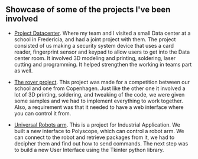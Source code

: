## Showcase of some of the projects I've been involved

- [Project Datacenter](https://gitlab.com/emil.privat/group_14/-/tree/main/Project%20Datacenter). Where my team and I visited a small Data center at a school in Fredericia, and had a joint project with them. The project consisted of us making a security system device that uses a card reader, fingerprint sensor and keypad to allow users to get into the Data center room. It involved 3D modeling and printing, soldering, laser cutting and programming. It helped strengthen the working in teams part as well.

- [The rover project](https://gitlab.com/emil.privat/group_14/-/tree/main/Project%20Rover). This project was made for a competition between our school and one from Copenhagen. Just like the other one it involved a lot of 3D printing, soldering, and tweaking of the code, we were given some samples and we had to implement everything to work together. Also, a requirement was that it needed to have a web interface where you can control it from.

- [Universal Robots arm](https://gitlab.com/group-323/ur-user-interface). This is a project for Industrial Application. We built a new interface to Polyscope, which can control a robot arm. We can connect to the robot and retrieve packages from it, we had to decipher them and find out how to send commands. The next step was to build a new User Interface using the Tkinter python library.
